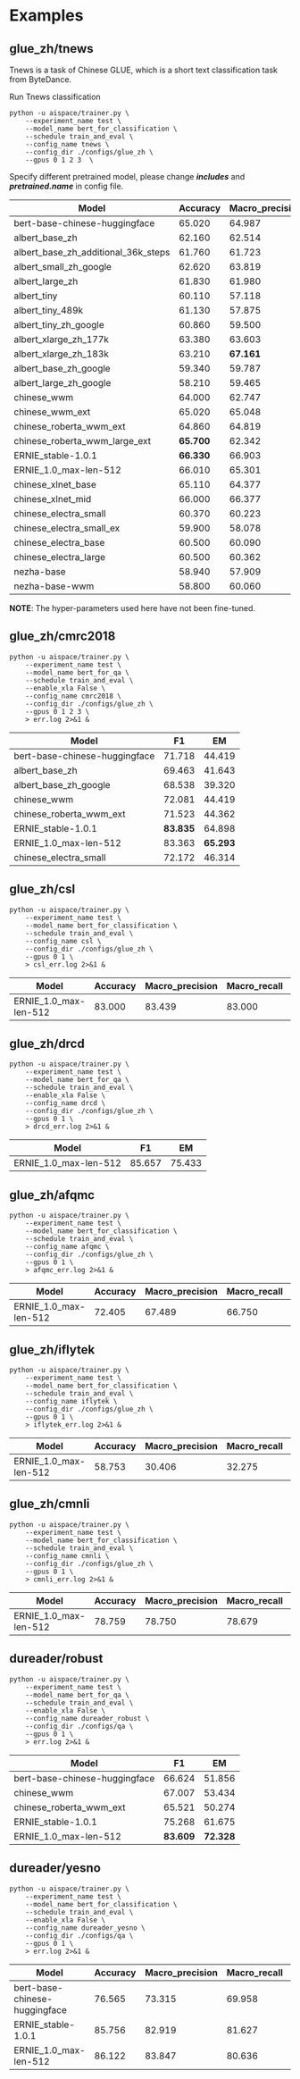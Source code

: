 # Examples

## glue_zh/tnews

Tnews is a task of Chinese GLUE, which is a short text classification task from ByteDance.

Run Tnews classification
```
python -u aispace/trainer.py \
    --experiment_name test \
    --model_name bert_for_classification \
    --schedule train_and_eval \
    --config_name tnews \
    --config_dir ./configs/glue_zh \
    --gpus 0 1 2 3  \
```

Specify different pretrained model, please change ***includes*** and ***pretrained.name*** in config file.

|Model|Accuracy|Macro_precision|Macro_recall|Macro_f1|
|---|---|---|---|---|
|bert-base-chinese-huggingface|65.020|64.987|62.484|63.017|
|albert_base_zh|62.160|62.514|59.267|60.377|
|albert_base_zh_additional_36k_steps|61.760|61.723|58.534|59.273|
|albert_small_zh_google|62.620|63.819|58.992|59.387|
|albert_large_zh|61.830|61.980|59.843|60.200|
|albert_tiny|60.110|57.118|55.559|56.077|
|albert_tiny_489k|61.130|57.875|57.200|57.332|
|albert_tiny_zh_google|60.860|59.500|57.556|57.702|
|albert_xlarge_zh_177k|63.380|63.603|60.168|60.596|
|albert_xlarge_zh_183k|63.210|**67.161**|59.220|59.599|
|albert_base_zh_google|59.340|59.787|55.659|56.788|
|albert_large_zh_google|58.210|59.465|54.548|55.308|
|chinese_wwm|64.000|62.747|**64.509**|63.042|
|chinese_wwm_ext|65.020|65.048|62.017|62.688|
|chinese_roberta_wwm_ext|64.860|64.819|63.275|**63.591**|
|chinese_roberta_wwm_large_ext|**65.700**|62.342|61.527|61.664|
|ERNIE_stable-1.0.1|**66.330**|66.903|63.704|64.524|
|ERNIE_1.0_max-len-512|66.010|65.301|62.230|62.884|
|chinese_xlnet_base|65.110|64.377|**64.862**|64.169|
|chinese_xlnet_mid|66.000|66.377|63.874|**64.708**|
|chinese_electra_small|60.370|60.223|57.161|57.206|
|chinese_electra_small_ex|59.900|58.078|55.525|56.194|
|chinese_electra_base|60.500|60.090|58.267|58.909|
|chinese_electra_large|60.500|60.362|57.653|58.336|
|nezha-base|58.940|57.909|55.650|55.630|
|nezha-base-wwm|58.800|60.060|54.859|55.831|

**NOTE**: The hyper-parameters used here have not been fine-tuned.

## glue_zh/cmrc2018

```
python -u aispace/trainer.py \
    --experiment_name test \
    --model_name bert_for_qa \
    --schedule train_and_eval \
    --enable_xla False \
    --config_name cmrc2018 \
    --config_dir ./configs/glue_zh \
    --gpus 0 1 2 3 \
    > err.log 2>&1 &
```

|Model|F1|EM|
|---|---|---|
|bert-base-chinese-huggingface|71.718|44.419|
|albert_base_zh|69.463|41.643|
|albert_base_zh_google|68.538|39.320|
|chinese_wwm|72.081|44.419|
|chinese_roberta_wwm_ext|71.523|44.362|
|ERNIE_stable-1.0.1|**83.835**|64.898|
|ERNIE_1.0_max-len-512|83.363|**65.293**|
|chinese_electra_small|72.172|46.314|

## glue_zh/csl

```
python -u aispace/trainer.py \
    --experiment_name test \
    --model_name bert_for_classification \
    --schedule train_and_eval \
    --config_name csl \
    --config_dir ./configs/glue_zh \
    --gpus 0 1 \
    > csl_err.log 2>&1 &
```

|Model|Accuracy|Macro_precision|Macro_recall|Macro_f1|
|---|---|---|---|---|
|ERNIE_1.0_max-len-512|83.000|83.439|83.000|82.943|

## glue_zh/drcd

```
python -u aispace/trainer.py \
    --experiment_name test \
    --model_name bert_for_qa \
    --schedule train_and_eval \
    --enable_xla False \
    --config_name drcd \
    --config_dir ./configs/glue_zh \
    --gpus 0 1 \
    > drcd_err.log 2>&1 &
```

|Model|F1|EM|
|---|---|---|
|ERNIE_1.0_max-len-512|85.657|75.433|

## glue_zh/afqmc

```
python -u aispace/trainer.py \
    --experiment_name test \
    --model_name bert_for_classification \
    --schedule train_and_eval \
    --config_name afqmc \
    --config_dir ./configs/glue_zh \
    --gpus 0 1 \
    > afqmc_err.log 2>&1 &
```

|Model|Accuracy|Macro_precision|Macro_recall|Macro_f1|
|---|---|---|---|---|
|ERNIE_1.0_max-len-512|72.405|67.489|66.750|67.071|

## glue_zh/iflytek

```
python -u aispace/trainer.py \
    --experiment_name test \
    --model_name bert_for_classification \
    --schedule train_and_eval \
    --config_name iflytek \
    --config_dir ./configs/glue_zh \
    --gpus 0 1 \
    > iflytek_err.log 2>&1 &
```

|Model|Accuracy|Macro_precision|Macro_recall|Macro_f1|
|---|---|---|---|---|
|ERNIE_1.0_max-len-512|58.753|30.406|32.275|28.965|

## glue_zh/cmnli

```
python -u aispace/trainer.py \
    --experiment_name test \
    --model_name bert_for_classification \
    --schedule train_and_eval \
    --config_name cmnli \
    --config_dir ./configs/glue_zh \
    --gpus 0 1 \
    > cmnli_err.log 2>&1 &
```

|Model|Accuracy|Macro_precision|Macro_recall|Macro_f1|
|---|---|---|---|---|
|ERNIE_1.0_max-len-512|78.759|78.750|78.679|78.593|

## dureader/robust

```
python -u aispace/trainer.py \
    --experiment_name test \
    --model_name bert_for_qa \
    --schedule train_and_eval \
    --enable_xla False \
    --config_name dureader_robust \
    --config_dir ./configs/qa \
    --gpus 0 1 \
    > err.log 2>&1 &
```
|Model|F1|EM|
|---|---|---|
|bert-base-chinese-huggingface|66.624|51.856|
|chinese_wwm|67.007|53.434|
|chinese_roberta_wwm_ext|65.521|50.274|
|ERNIE_stable-1.0.1|75.268|61.675|
|ERNIE_1.0_max-len-512|**83.609**|**72.328**|

## dureader/yesno

```
python -u aispace/trainer.py \
    --experiment_name test \
    --model_name bert_for_classification \
    --schedule train_and_eval \
    --enable_xla False \
    --config_name dureader_yesno \
    --config_dir ./configs/qa \
    --gpus 0 1 \
    > err.log 2>&1 &
```

|Model|Accuracy|Macro_precision|Macro_recall|Macro_f1|
|---|---|---|---|---|
|bert-base-chinese-huggingface|76.565|73.315|69.958|71.230|
|ERNIE_stable-1.0.1|85.756|82.919|81.627|82.213|
|ERNIE_1.0_max-len-512|86.122|83.847|80.636|81.965|